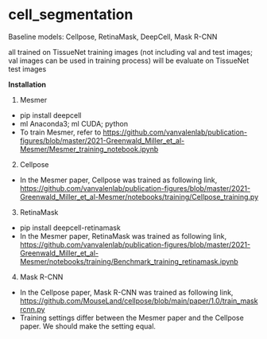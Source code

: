 # cell_segmentation

Baseline models: Cellpose, RetinaMask, DeepCell, Mask R-CNN

all trained on TissueNet training images (not including val and test images; val images can be used in training process) 
will be evaluate on TissueNet test images



**Installation**

1. Mesmer
- pip install deepcell
- ml Anaconda3; ml CUDA; python 
- To train Mesmer, refer to https://github.com/vanvalenlab/publication-figures/blob/master/2021-Greenwald_Miller_et_al-Mesmer/Mesmer_training_notebook.ipynb

2. Cellpose
- In the Mesmer paper, Cellpose was trained as following link, https://github.com/vanvalenlab/publication-figures/blob/master/2021-Greenwald_Miller_et_al-Mesmer/notebooks/training/Cellpose_training.py

3. RetinaMask
- pip install deepcell-retinamask
- In the Mesmer paper, RetinaMask was trained as following link, https://github.com/vanvalenlab/publication-figures/blob/master/2021-Greenwald_Miller_et_al-Mesmer/notebooks/training/Benchmark_training_retinamask.ipynb

4. Mask R-CNN
- In the Cellpose paper, Mask R-CNN was trained as following link, https://github.com/MouseLand/cellpose/blob/main/paper/1.0/train_maskrcnn.py
- Training settings differ between the Mesmer paper and the Cellpose paper. We should make the setting equal.
